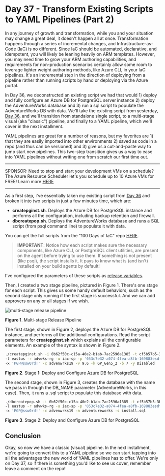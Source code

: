 # Day 37 - Transform Existing Scripts to YAML Pipelines (Part 2)

In any journey of growth and transformation, while you and your situation may change a great deal, it doesn't happen all at once. Transformation happens through a series of incremental changes, and Infrastructure-as-Code (IaC) is no different. Since IaC should be automated, declarative, and idempotent, you will likely be leaning heavily on ARM templates. However, you may need time to grow your ARM authoring capabilities, and requirements for non-production scenarios certainly allow some room to leverage lighter weight authoring methods, like Azure CLI, in your IaC pipelines. It's an incremental step in the direction of deploying from a pipeline rather than running scripts by hand or deploying via the Azure portal.

In Day 36, we deconstructed an existing script we had that would 1) deploy and fully configure an Azure DB for PostgreSQL server instance 2) deploy the AdventureWorks database and 3) run a sql script to populate the AdventureWorks DB with data. We'll take the existing script from yesterday, [Day 36](https://github.com/starkfell/100DaysOfIaC/blob/master/articles/day.36.paas.db.postgres.md), and we'll transition from standalone single script, to a multi-stage visual (aka "classic") pipeline, and finally to a YAML pipeline, which we'll cover in the next installment.

YAML pipelines are great for a number of reasons, but my favorites are 1) that they are easily imported into other environments 2) saved as code in a repo (and thus can be versioned) and 3) give us a cut-and-paste way to jump start new pipelines. This two-step transition gives us a way to ease into YAML pipelines without writing one from scratch our first time out.

***
SPONSOR: Need to stop and start your development VMs on a schedule? The Azure Resource Scheduler let's you schedule up to 10 Azure VMs for FREE! Learn more [HERE](https://azuremarketplace.microsoft.com/en-us/marketplace/apps/lumagatena.resourcescheduler?tab=Overview)
***

As a first step, I've essentially taken my existing script from [Day 36](https://github.com/starkfell/100DaysOfIaC/blob/master/articles/day.36.paas.db.postgres.md) and broken it into two scripts in just a few minutes time, which are:

- **createpginst.sh**. Deploys the Azure DB for PostgreSQL instance and performs all the configuration, including backup retention and firewall.
- **dbcreatepop.sh**. Deploys the AdventureWorks database and runs a SQL script (from psql command line) to populate it with data.

You can get the full scripts from the "100 Days of IaC" repo [HERE](https://github.com/starkfell/100DaysOfIaC/tree/master/resources/day37).

> **IMPORTANT**: Notice how each script makes sure the necessary components, like Azure CLI, or PostgreSQL client utilities, are present on the agent before trying to use them. If something is not present (like psql), the script installs it. It pays to know what is (and isn't) installed on your build agents by default!

I've configured the parameters of these scripts as [release variables](https://docs.microsoft.com/en-us/azure/devops/pipelines/release/variables?view=azure-devops&tabs=batch).

Then, I created a two stage pipeline, pictured in Figure 1. There's one stage for each script. This gives us some handy default behaviors, such as the second stage only running if the first stage is successful. And we can add approvers on any or all stages if we wish.

![multi-stage release pipeline](../images/day37/fig1.multi.stage.rel.pipe.jpg)

**Figure 1**. Multi-stage Release Pipeline

The first stage, shown in Figure 2, deploys the Azure DB for PostgreSQL instance, and performs all the additional configurations. Read the script parameters for **createpginst.sh** which explains all the configurable elements. An example of the syntax is shown in Figure 2.

``` Bash
./createpginst.sh -i 0b62f50c-c15a-40e2-b1ab-7ac2596a1385 -t cf5b57b5-3bce-46f1-82b0-396341247726 \
-l eastus -r advwks-rg -u iac-sp -p '053c7e32-a074-4fea-a8fb-169883esdfwer' -d postgres \
-x 'PGP@ssw0rd!' -c advenwrks19 -v 9.6 -k GP_Gen5_2 -b 7 -y Disabled
```

**Figure 2**. Stage 1: Deploy and Configure Azure DB for PostgreSQL

The second stage, shown in Figure 3, creates the database with the name we pass in through the DB_NAME parameter (AdventureWorks, in this case). Then, it runs a .sql script to populate this database with data.

``` Bash
./dbcreatepop.sh -i 0b62f50c-c15a-40e2-b1ab-7ac2596a1385 -t cf5b57b5-3bce-46f1-82b0-396341247726 \
-l eastus -r advwks-rg -u iac-sp -p '053c7e32-a074-4fea-a8fb-169883esdfwer' -d postgres\
-x 'PGP@ssw0rd!' -c advenwrks19 -n adventureworks -s install.sql
```

**Figure 3**. Stage 2: Deploy and Configure Azure DB for PostgreSQL

## Conclusion  

Okay, so now we have a classic (visual) pipeline. In the next installment, we're going to convert this to a YAML pipeline so we can start tapping into all the advantages the new world of YAML pipelines has to offer. We're only on Day 37, so if there is something you'd like to see us cover, remember leave a comment on the repo! 